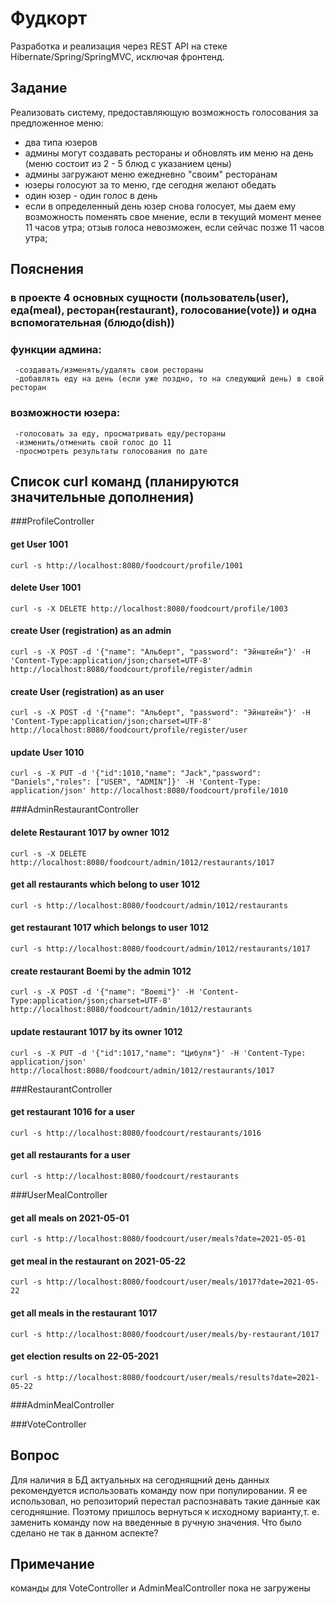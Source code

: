 # Фудкорт
Разработка и реализация через REST API на стеке Hibernate/Spring/SpringMVC, исключая фронтенд.
## Задание
Реализовать систему, предоставляющую возможность голосования за предложенное меню:
  - два типа юзеров
  - админы могут создавать рестораны и обновлять им меню на день (меню состоит из 2 - 5 блюд с указанием цены)
  - админы загружают меню ежедневно "своим" ресторанам
  - юзеры голосуют за то меню, где сегодня желают обедать
  - один юзер - один голос в день
  - если в определенный день юзер снова голосует,
      мы даем ему возможность поменять свое мнение, если в текущий момент менее 11 часов утра;
      отзыв голоса невозможен, если сейчас позже 11 часов утра;
## Пояснения
  ### в проекте 4 основных сущности (пользователь(user), еда(meal), ресторан(restaurant), голосование(vote)) и одна вспомогательная (блюдо(dish))
  ### функции админа:
     -создавать/изменять/удалять свои рестораны
     -добавлять еду на день (если уже поздно, то на следующий день) в свой ресторан
  ### возможности юзера:
     -голосовать за еду, просматривать еду/рестораны
     -изменить/отменить свой голос до 11
     -просмотреть результаты голосования по дате

## Список curl команд (планируются значительные дополнения)

###ProfileController
#### get User 1001  
`curl -s http://localhost:8080/foodcourt/profile/1001`
#### delete User 1001
`curl -s -X DELETE http://localhost:8080/foodcourt/profile/1003`
#### create User (registration) as an admin
`curl -s -X POST -d '{"name": "Альберт", "password": "Эйнштейн"}' -H 'Content-Type:application/json;charset=UTF-8' http://localhost:8080/foodcourt/profile/register/admin`
#### create User (registration) as an user
`curl -s -X POST -d '{"name": "Альберт", "password": "Эйнштейн"}' -H 'Content-Type:application/json;charset=UTF-8' http://localhost:8080/foodcourt/profile/register/user`
#### update User 1010
`curl -s -X PUT -d '{"id":1010,"name": "Jack","password": "Daniels","roles": ["USER", "ADMIN"]}' -H 'Content-Type: application/json' http://localhost:8080/foodcourt/profile/1010`

###AdminRestaurantController
#### delete Restaurant 1017 by owner 1012
`curl -s -X DELETE http://localhost:8080/foodcourt/admin/1012/restaurants/1017`
#### get all restaurants which belong to user 1012
`curl -s http://localhost:8080/foodcourt/admin/1012/restaurants`
#### get restaurant 1017 which belongs to user 1012
`curl -s http://localhost:8080/foodcourt/admin/1012/restaurants/1017`
#### create restaurant Boemi by the admin 1012
`curl -s -X POST -d '{"name": "Boemi"}' -H 'Content-Type:application/json;charset=UTF-8' http://localhost:8080/foodcourt/admin/1012/restaurants`
#### update restaurant 1017 by its owner 1012
`curl -s -X PUT -d '{"id":1017,"name": "Цибуля"}' -H 'Content-Type: application/json' http://localhost:8080/foodcourt/admin/1012/restaurants/1017`

###RestaurantController
#### get restaurant 1016 for a user
`curl -s http://localhost:8080/foodcourt/restaurants/1016`
#### get all restaurants for a user
`curl -s http://localhost:8080/foodcourt/restaurants`

###UserMealController
#### get all meals on 2021-05-01
`curl -s http://localhost:8080/foodcourt/user/meals?date=2021-05-01`
#### get meal in the restaurant on 2021-05-22
`curl -s http://localhost:8080/foodcourt/user/meals/1017?date=2021-05-22`
#### get all meals in the restaurant 1017
`curl -s http://localhost:8080/foodcourt/user/meals/by-restaurant/1017`
#### get election results on 22-05-2021
`curl -s http://localhost:8080/foodcourt/user/meals/results?date=2021-05-22`

###AdminMealController

###VoteController

## Вопрос
Для наличия в БД актуальных на сегоднящний день данных рекомендуется использовать команду now при популировании. Я ее использовал, но репозиторий перестал распознавать такие данные как сегодняшние. Поэтому пришлось вернуться к исходному варианту,т. е. заменить команду now на введенные в ручную значения. Что было сделано не так в данном аспекте?

## Примечание
команды для VoteController и AdminMealController пока не загружены
